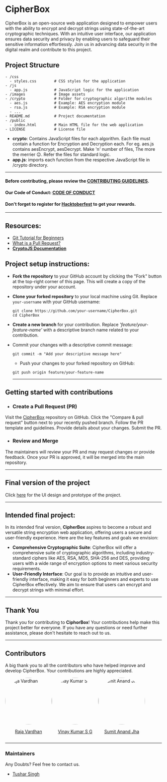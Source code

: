 # CipherBox
CipherBox is an open-source web application designed to empower users with the ability to encrypt and decrypt strings using state-of-the-art cryptographic techniques. With an intuitive user interface, our application ensures data security and privacy by enabling users to safeguard their sensitive information effortlessly. Join us in advancing data security in the digital realm and contribute to this project.


## Project Structure
```
- /css
  - styles.css        # CSS styles for the application
- /js
  - app.js            # JavaScript logic for the application
- /images             # Image assets 
- /crypto             # Folder for cryptographic algorithm modules
  - aes.js            # Example: AES encryption module
  - rsa.js            # Example: RSA encryption module
  - ...
- README.md           # Project documentation
- /public
  - index.html        # Main HTML file for the web application
- LICENSE             # License file 
```
- **crypto**: Contains JavaScript files for each algorithm. Each file must contain a function for Encryption and Decryption each. For eg. aes.js contains aesEncrypt, aesDecrypt. Make 'n' number of files, The more the merrier :wink:. Refer the files for standard logic.
- **app.js**: imports each function from the respective JavaScript file in /crypto directory.

<hr>

#### Before contributing, please review the [CONTRIBUTING GUIDELINES](./CONTRIBUTING.md).
#### Our Code of Conduct:   [CODE OF CONDUCT](./CODE_OF_CONDUCT.md)
#### Don't forget to register for [Hacktoberfest](https://hacktoberfest.com/) to get your rewards.
<hr>

## Resources:
- [Git Tutorial for Beginners](https://www.youtube.com/watch?v=DVRQoVRzMIY)
- [What is a Pull Request?](https://www.youtube.com/watch?v=8lGpZkjnkt4)
- [**CryptoJS Documentation**](https://cryptojs.gitbook.io/docs/#documentation)


## Project setup instructions:
- **Fork the repository** to your GitHub account by clicking the "Fork" button at the top-right corner of this page. This will create a copy of the repository under your account.
- **Clone your forked repository** to your local machine using Git. Replace `your-username` with your GitHub username:

   ```
   git clone https://github.com/your-username/CipherBox.git
   cd CipherBox
   ```
- **Create a new branch** for your contribution. Replace *'feature/your-feature-name'* with a descriptive branch name related to your contribution.
- Commit your changes with a descriptive commit message:
  ```
  git commit -m "Add your descriptive message here"
  ```
  - Push your changes to your forked repository on GitHub:
  ```
  git push origin feature/your-feature-name
  ```
  <hr>
## Getting started with contributions

- ### Create a Pull Request (PR)

Visit the [CipherBox](https://github.com/gdsc-jssstu/CipherBox) repository on GitHub.
Click the "Compare & pull request" button next to your recently pushed branch.
Follow the PR template and guidelines. Provide details about your changes.
Submit the PR.

- ### Review and Merge

The maintainers will review your PR and may request changes or provide feedback.
Once your PR is approved, it will be merged into the main repository.

<hr>

## Final version of the project

<!--- Place the link to the Figma file inside () --->
Click [here](https://www.figma.com/file/HRAxLh7LUXvFwDYZCaRf7H/Cybersec?type=design&node-id=0-1&mode=design&t=KYTiXyLrb9LlJSW9-0) for the UI design and prototype of the project.

<hr>

## Intended final project:
In its intended final version, **CipherBox** aspires to become a robust and versatile string encryption web application, offering users a secure and user-friendly experience. Here are the key features and goals we envision:
-  **Comprehensive Cryptographic Suite**: CipherBox will offer a comprehensive suite of cryptographic algorithms, including industry-standard ciphers like AES, RSA, MD5, SHA-256 and DES, providing users with a wide range of encryption options to meet various security requirements.
-  **User-Friendly Interface**: Our goal is to provide an intuitive and user-friendly interface, making it easy for both beginners and experts to use CipherBox effectively. We aim to ensure that users can encrypt and decrypt strings with minimal effort.



 <hr>

## Thank You

Thank you for contributing to **CiphorBox**! Your contributions help make this project better for everyone.
If you have any questions or need further assistance, please don't hesitate to reach out to us.

<hr>

## Contributors
A big thank you to all the contributors who have helped improve and develop CipherBox. Your contributions are highly appreciated.

<div style="display: flex; flex-wrap: wrap;">
    <a href="https://github.com/RajaVardhan-coder">
      <img src="https://avatars.githubusercontent.com/u/69043917?v=4" alt="Raja Vardhan" style="width: 150px; height: 150px; object-fit: cover; border-radius: 50%;">
      <p style="text-align: center;">Raja Vardhan</p>
    </a>
    <a href="https://github.com/MAD-vindi">
      <img src="https://avatars.githubusercontent.com/u/77069497?v=4" alt="Vinay Kumar S G" style="width: 150px; height: 150px; object-fit: cover; border-radius: 50%;">
      <p style="text-align: center;">Vinay Kumar S G</p>
    </a>
    <a href="https://github.com/sumitanandjha">
      <img src="https://avatars.githubusercontent.com/u/125876713?v=4" alt="Sumit Anand Jha" style="width: 150px; height: 150px; object-fit: cover; border-radius: 50%;">
      <p style="text-align: center;">Sumit Anand Jha</p>
    </a>
</div>

<hr>

### Maintainers
Any Doubts? Feel free to contact us.
- [Tushar Singh](https://github.com/theinit01)
